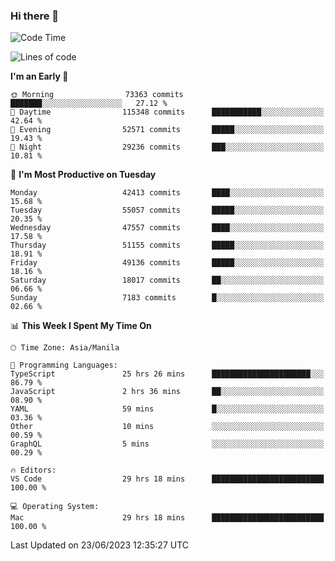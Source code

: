 ### Hi there 👋

<!--START_SECTION:waka-->
![Code Time](http://img.shields.io/badge/Code%20Time-4%2C112%20hrs%206%20mins-blue)

![Lines of code](https://img.shields.io/badge/From%20Hello%20World%20I%27ve%20Written-105.6%20million%20lines%20of%20code-blue)

**I'm an Early 🐤** 

```text
🌞 Morning                73363 commits       ███████░░░░░░░░░░░░░░░░░░   27.12 % 
🌆 Daytime                115348 commits      ███████████░░░░░░░░░░░░░░   42.64 % 
🌃 Evening                52571 commits       █████░░░░░░░░░░░░░░░░░░░░   19.43 % 
🌙 Night                  29236 commits       ███░░░░░░░░░░░░░░░░░░░░░░   10.81 % 
```
📅 **I'm Most Productive on Tuesday** 

```text
Monday                   42413 commits       ████░░░░░░░░░░░░░░░░░░░░░   15.68 % 
Tuesday                  55057 commits       █████░░░░░░░░░░░░░░░░░░░░   20.35 % 
Wednesday                47557 commits       ████░░░░░░░░░░░░░░░░░░░░░   17.58 % 
Thursday                 51155 commits       █████░░░░░░░░░░░░░░░░░░░░   18.91 % 
Friday                   49136 commits       █████░░░░░░░░░░░░░░░░░░░░   18.16 % 
Saturday                 18017 commits       ██░░░░░░░░░░░░░░░░░░░░░░░   06.66 % 
Sunday                   7183 commits        █░░░░░░░░░░░░░░░░░░░░░░░░   02.66 % 
```


📊 **This Week I Spent My Time On** 

```text
🕑︎ Time Zone: Asia/Manila

💬 Programming Languages: 
TypeScript               25 hrs 26 mins      ██████████████████████░░░   86.79 % 
JavaScript               2 hrs 36 mins       ██░░░░░░░░░░░░░░░░░░░░░░░   08.90 % 
YAML                     59 mins             █░░░░░░░░░░░░░░░░░░░░░░░░   03.36 % 
Other                    10 mins             ░░░░░░░░░░░░░░░░░░░░░░░░░   00.59 % 
GraphQL                  5 mins              ░░░░░░░░░░░░░░░░░░░░░░░░░   00.29 % 

🔥 Editors: 
VS Code                  29 hrs 18 mins      █████████████████████████   100.00 % 

💻 Operating System: 
Mac                      29 hrs 18 mins      █████████████████████████   100.00 % 
```


 Last Updated on 23/06/2023 12:35:27 UTC
<!--END_SECTION:waka-->


<!--
**rad182/rad182** is a ✨ _special_ ✨ repository because its `README.md` (this file) appears on your GitHub profile.

Here are some ideas to get you started:

- 🔭 I’m currently working on ...
- 🌱 I’m currently learning ...
- 👯 I’m looking to collaborate on ...
- 🤔 I’m looking for help with ...
- 💬 Ask me about ...
- 📫 How to reach me: ...
- 😄 Pronouns: ...
- ⚡ Fun fact: ...
-->
